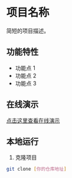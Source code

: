 # 项目名称

简短的项目描述。

## 功能特性

- 功能点 1
- 功能点 2
- 功能点 3

## 在线演示

[点击这里查看在线演示](https://your-project-name.vercel.app)

## 本地运行

1. 克隆项目
```bash
git clone [你的仓库地址]

